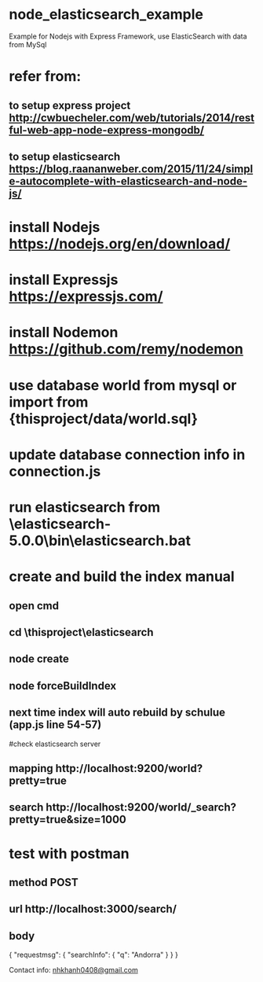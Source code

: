 # node_elasticsearch_example
Example for Nodejs with Express Framework, use ElasticSearch with data from MySql

# refer from: 
## to setup express project http://cwbuecheler.com/web/tutorials/2014/restful-web-app-node-express-mongodb/
## to setup elasticsearch https://blog.raananweber.com/2015/11/24/simple-autocomplete-with-elasticsearch-and-node-js/

# install Nodejs https://nodejs.org/en/download/
# install Expressjs https://expressjs.com/
# install Nodemon https://github.com/remy/nodemon
# use database world from mysql or import from {thisproject/data/world.sql}
# update database connection info in connection.js
# run elasticsearch from \elasticsearch-5.0.0\bin\elasticsearch.bat
# create and build the index manual
## open cmd
## cd \thisproject\elasticsearch
## node create
## node forceBuildIndex
## next time index will auto rebuild by schulue (app.js line 54-57)
#check elasticsearch server
## mapping http://localhost:9200/world?pretty=true
## search http://localhost:9200/world/_search?pretty=true&size=1000
# test with postman
## method POST
## url http://localhost:3000/search/
## body
{
	"requestmsg": {
		"searchInfo": {
			"q": "Andorra"
		}
	}
}

Contact info: nhkhanh0408@gmail.com
